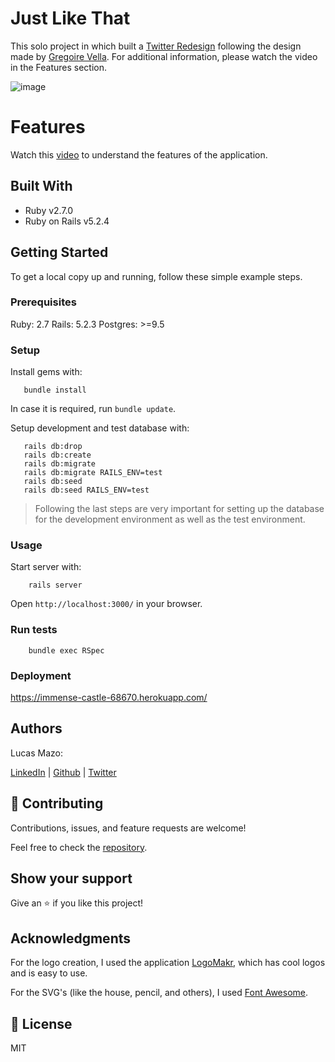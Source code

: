 # Just Like That

This solo project in which built a [Twitter Redesign](https://immense-castle-68670.herokuapp.com/) following the design made by [Gregoire Vella](https://www.behance.net/gallery/14286087/Twitter-Redesign-of-UI-details). For additional information, please watch the video in the Features section.

![image](https://github.com/lucasmazo32/just-like-that/blob/feature/final_touches/app/assets/images/screenshots/root.jpg)

# Features

Watch this [video](https://www.loom.com/share/c91030a3b281402297240bfbe5cdcf84) to understand the features of the application.

## Built With

- Ruby v2.7.0
- Ruby on Rails v5.2.4

## Getting Started

To get a local copy up and running, follow these simple example steps.

### Prerequisites

Ruby: 2.7
Rails: 5.2.3
Postgres: >=9.5

### Setup

Install gems with:

```
   bundle install
```

In case it is required, run `bundle update`.


Setup development and test database with:

```
   rails db:drop
   rails db:create
   rails db:migrate
   rails db:migrate RAILS_ENV=test
   rails db:seed
   rails db:seed RAILS_ENV=test
```

> Following the last steps are very important for setting up the database for the development environment as well as the test environment.

### Usage

Start server with:

```
    rails server
```

Open `http://localhost:3000/` in your browser.

### Run tests

```
    bundle exec RSpec
```

### Deployment

https://immense-castle-68670.herokuapp.com/

## Authors

Lucas Mazo:

[LinkedIn](https://www.linkedin.com/in/lucas-mazo-meza-55a65b159/) | 
[Github](https://github.com/lucasmazo32) | 
[Twitter](https://twitter.com/lucasmazo32)

## 🤝 Contributing

Contributions, issues, and feature requests are welcome!

Feel free to check the [repository](https://github.com/lucasmazo32/twitter-redesign).

## Show your support

Give an ⭐️ if you like this project!

## Acknowledgments

For the logo creation, I used the application [LogoMakr](https://logomakr.com/), which has cool logos and is easy to use. 

For the SVG's (like the house, pencil, and others), I used [Font Awesome](https://fontawesome.com/).

## 📝 License

MIT
